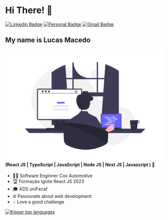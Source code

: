 
<h1>Hi There! 👋</h1>

[![Linkedin Badge](https://img.shields.io/badge/-LinkedIn-6633cc?style=flat-square&logo=Linkedin&logoColor=white&link=https://www.linkedin.com/in/lucas-macedo-2a94b5160/)](https://www.linkedin.com/in/lucas-macedo-2a94b5160/)
[![Personal Badge](https://img.shields.io/badge/-Website-6633cc?style=flat-square&logo=Me&logoColor=white&link=https://lucas-macedo-dev.vercel.app/)](https://lucas-macedo-dev.vercel.app/)
[![Gmail Badge](https://img.shields.io/badge/-lucasmacedo376@gmail.com-6633cc?style=flat-square&logo=Gmail&logoColor=white&link=mailto:lucasmacedo376@gmail.com)](mailto:lucasmacedo376@gmail.com)


## My name is Lucas Macedo
<img align="right" alt="Code Girl image" src="./programmer.png"  width="500px"/> 

#### (React JS | TypeScript | JavaScript | Node JS | Next JS | Javascript ) 🚀
- 👩‍💻 Software Enginner Cox Automotive
- 🏆 Formação Ignite React JS 2023
- 🎓 ADS uniFecaf
- 🌐 Passionate about web development
- 💡 Love a good challenge

<div align="left">
  
[![Kipper top languages](https://github-readme-stats.vercel.app/api/top-langs/?username=Lmacedox&theme=blue-white)](https://github.com/anuraghazra/github-readme-stats)
  
 </div>
